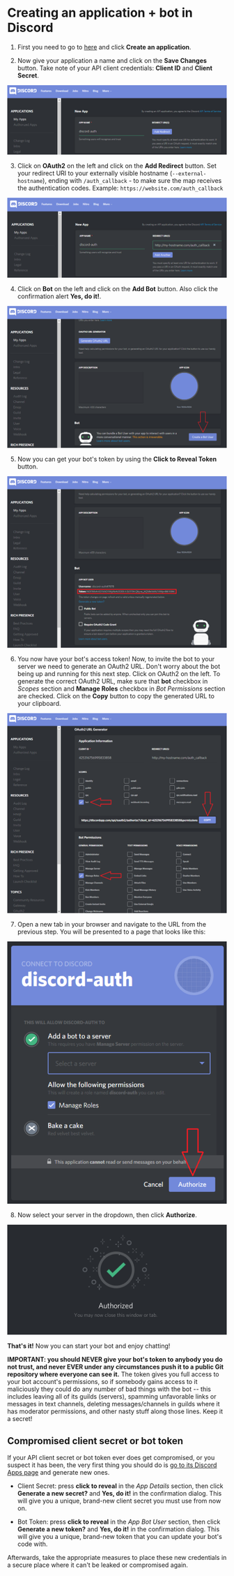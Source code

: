 # Creating an application + bot in Discord

1. First you need to go to [here](https://discordapp.com/developers/applications/) and click **Create an application**.

2. Now give your application a name and click on the **Save Changes** button. Take note of your API client credentials: **Client ID** and **Client Secret**.

![Application Name](../_static/img/auth-discord/create-app.png)

3. Click on **OAuth2** on the left and click on the **Add Redirect** button. Set your redirect URI to your externally visible hostname (`--external-hostname`), ending with `/auth_callback` - to make sure the map receives the authentication codes. Example: `https://website.com/auth_callback`

![Application Redirect URI](../_static/img/auth-discord/auth-callback.png)

4. Click on **Bot** on the left and click on the **Add Bot** button. Also click the confirmation alert **Yes, do it!**.

![Create Bot User](../_static/img/auth-discord/create-bot.png)

5. Now you can get your bot's token by using the **Click to Reveal Token** button.

![New Bot Page](../_static/img/auth-discord/bot-token.png)

6. You now have your bot's access token! Now, to invite the bot to your server we need to generate an OAuth2 URL. Don't worry about the bot being up and running for this next step. Click on OAuth2 on the left. To generate the correct OAuth2 URL, make sure that **bot** checkbox in _Scopes_ section and **Manage Roles** checkbox in _Bot Permissions_ section are checked. Click on the **Copy** button to copy the generated URL to your clipboard.

![Bot Required Permissions](../_static/img/auth-discord/bot-permissions.png)

7. Open a new tab in your browser and navigate to the URL from the previous step. You will be presented to a page that looks like this:

![Authorize Bot](../_static/img/auth-discord/bot-authorize.png)

8. Now select your server in the dropdown, then click **Authorize**.

![Authorized](../_static/img/auth-discord/bot-authorized.png)

**That's it!** Now you can start your bot and enjoy chatting!

**IMPORTANT: you should NEVER give your bot's token to anybody you do not trust, and never EVER under any circumstances push it to a public Git repository where everyone can see it.** The token gives you full access to your bot account's permissions, so if somebody gains access to it maliciously they could do any number of bad things with the bot -- this includes leaving all of its guilds (servers), spamming unfavorable links or messages in text channels, deleting messages/channels in guilds where it has moderator permissions, and other nasty stuff along those lines. Keep it a secret! 

## Compromised client secret or bot token 
If your API client secret or bot token ever does get compromised, or you suspect it has been, the very first thing you should do is [go to its Discord Apps page](https://discordapp.com/developers/applications) and generate new ones.

- Client Secret: press **click to reveal** in the _App Details_ section, then click **Generate a new secret?** and **Yes, do it!** in the confirmation dialog. This will give you a unique, brand-new client secret you must use from now on.

- Bot Token: press **click to reveal** in the _App Bot User_ section, then click **Generate a new token?** and **Yes, do it!** in the confirmation dialog. This will give you a unique, brand-new token that you can update your bot's code with.

Afterwards, take the appropriate measures to place these new credentials in a secure place where it can't be leaked or compromised again.
